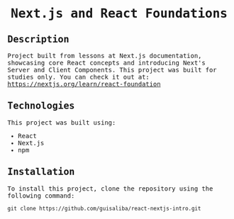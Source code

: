 <samp>
  <h1 align="center">
    Next.js and React Foundations
  </h1>

## Description
Project built from lessons at Next.js documentation, showcasing core React concepts and introducing Next's Server and Client Components.
This project was built for studies only. You can check it out at: https://nextjs.org/learn/react-foundation
## Technologies

This project was built using:

- React
- Next.js
- npm

## Installation

To install this project, clone the repository using the following command:

```
git clone https://github.com/guisaliba/react-nextjs-intro.git
```

</samp>
